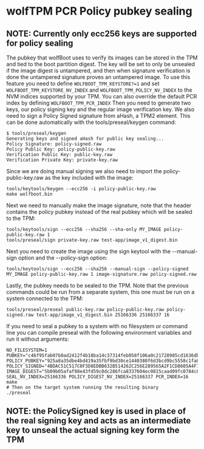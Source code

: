 # wolfTPM PCR Policy pubkey sealing

## NOTE: Currently only ecc256 keys are supported for policy sealing

The pubkey that wolfBoot uses to verify its images can be stored in the TPM and tied to the boot partition digest. The key will be set to only be unsealed if the image digest is untampered, and then when signature verification is done the untampered signature proves an untampered image.
To use this feature you need to define `WOLFBOOT_TPM_KEYSTORE?=1` and set `WOLFBOOT_TPM_KEYSTORE_NV_INDEX` and `WOLFBOOT_TPM_POLICY_NV_INDEX` to the NVM indices supported by your TPM. You can also override the default PCR index by defining `WOLFBOOT_TPM_PCR_INDEX`
Then you need to generate two keys, our policy signing key and the regular image verification key. We also need to sign a Policy Signed signature from aHash, a TPM2 element. This can be done automatically with the tools/preseal/keygen command:

```
$ tools/preseal/keygen
Generating keys and signed aHash for public key sealing...
Policy Signature: policy-signed.raw
Policy Public Key: policy-public-key.raw
Verification Public Key: public-key.raw
Verification Private Key: private-key.raw
```

Since we are doing manual signing we also need to import the policy-public-key.raw as the key included with the image:

```
tools/keytools/keygen --ecc256 -i policy-public-key.raw
make wolfboot.bin
```

Next we need to manually make the image signature, note that the header contains the policy pubkey instead of the real pubkey which will be sealed to the TPM:

```
tools/keytools/sign --ecc256 --sha256 --sha-only MY_IMAGE policy-public-key.raw 1
tools/preseal/sign private-key.raw test-app/image_v1_digest.bin
```

Next you need to create the image using the sign keytool with the --manual-sign option and the --policy-sign option:

```
tools/keytools/sign --ecc256 --sha256 --manual-sign --policy-signed MY_IMAGE policy-public-key.raw 1 image-signature.raw policy-signed.raw
```

Lastly, the pubkey needs to be sealed to the TPM. Note that the previous commands could be run from a separate system, this one must be run on a system connected to the TPM:

```
tools/preseal/preseal public-key.raw policy-public-key.raw policy-signed.raw test-app/image_v1_digest.bin 25166336 25166337 16
```

If you need to seal a pubkey to a system with no filesystem or command line you can compile preseal with the following environment variables and run it without arguments:

```
NO_FILESYSTEM=1 PUBKEY="c46f95fab07b0ad2412f4b18ba14c37314feb058f106a0c21728985cd1636db9f5b73a477da4f552c1470f8c83769981f33e23ec772a2582f82ea765b221d417" POLICY_PUBKEY="925a8a35dbe4bd419a35fbf9bd30ce1440380f6d3bcd9bc5558c1fa8adb88d92c88b797dfca39af80ca9729c61508813df8254575cef48674071cf75c30e6aa8" POLICY_SIGNED="4BDAC51C517C0F3D8EDBB632B514262C256E289565A2F1CD8605A4F775302C0CD7BBFE0242CAA536A30C87A37756C390DB9A2B06037B15476A509CA06B857B6D" IMAGE_DIGEST="5b09b05afaf98e43fd59c0dc286fca8337604ec0815caad09fc0784c8a5e692b" SEAL_NV_INDEX=25166336 POLICY_DIGEST_NV_INDEX=25166337 PCR_INDEX=16 make
# Then on the target system running the resulting binary
./preseal
```

## NOTE: the PolicySigned key is used in place of the real signing key and acts as an intermediate key to unseal the actual signing key form the TPM
